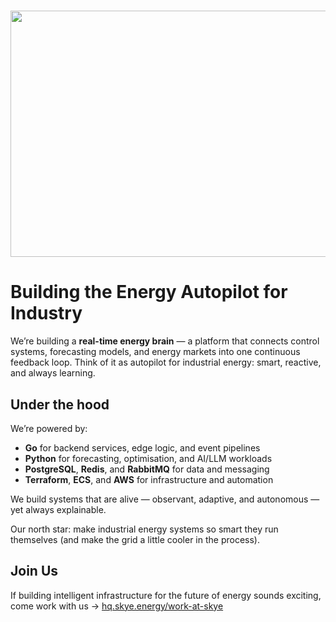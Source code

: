 


<h1 align="center">
  <a href="https://www.skye.energy/">
    <img width="1584" height="394" alt="Skye" src="https://github.com/user-attachments/assets/ba54cb11-4409-43d0-b5dc-89d8d2128eaa" />
  </a>
</h1>

# Building the Energy Autopilot for Industry
We’re building a **real-time energy brain** — a platform that connects control systems, forecasting models, and energy markets into one continuous feedback loop.
Think of it as autopilot for industrial energy: smart, reactive, and always learning.

## Under the hood
We’re powered by:
- **Go** for backend services, edge logic, and event pipelines
- **Python** for forecasting, optimisation, and AI/LLM workloads
- **PostgreSQL**, **Redis**, and **RabbitMQ** for data and messaging
- **Terraform**, **ECS**, and **AWS** for infrastructure and automation

We build systems that are alive — observant, adaptive, and autonomous — yet always explainable.

Our north star: make industrial energy systems so smart they run themselves (and make the grid a little cooler in the process).

## Join Us
If building intelligent infrastructure for the future of energy sounds exciting, come work with us → [hq.skye.energy/work-at-skye](https://hq.skye.energy/work-at-skye)
